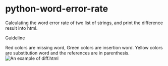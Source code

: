 # python-word-error-rate
Calculating the word error rate of two list of strings, and print the difference result into html. 

Guideline


Red colors are missing word, Green colors are insertion word. Yellow colors are substitution word and the references are in parenthesis.
![An example of diff.html](https://github.com/imalic3/python-word-error-rate/blob/master/example.png)
